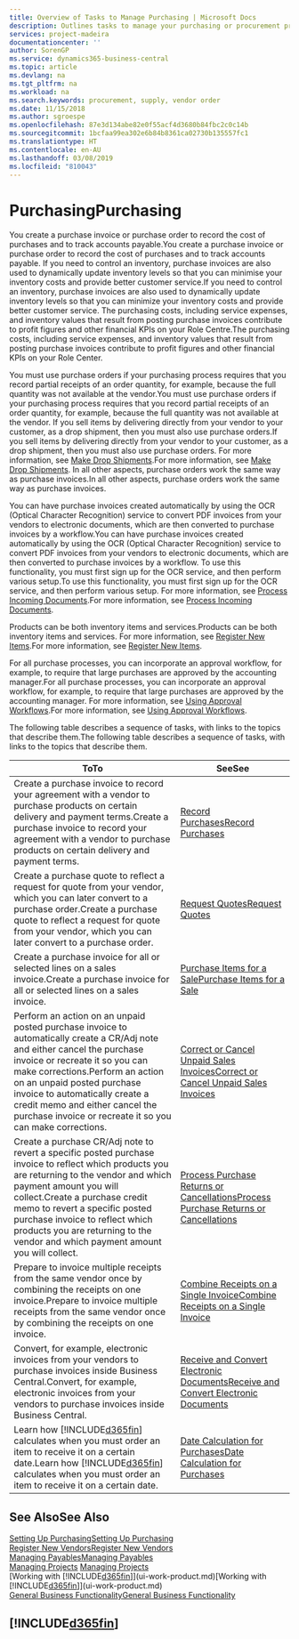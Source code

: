 ```yaml
---
title: Overview of Tasks to Manage Purchasing | Microsoft Docs
description: Outlines tasks to manage your purchasing or procurement processes, including how purchase invoices and purchase orders work.
services: project-madeira
documentationcenter: ''
author: SorenGP
ms.service: dynamics365-business-central
ms.topic: article
ms.devlang: na
ms.tgt_pltfrm: na
ms.workload: na
ms.search.keywords: procurement, supply, vendor order
ms.date: 11/15/2018
ms.author: sgroespe
ms.openlocfilehash: 87e3d134abe82e0f55acf4d3680b84fbc2c0c14b
ms.sourcegitcommit: 1bcfaa99ea302e6b84b8361ca02730b135557fc1
ms.translationtype: HT
ms.contentlocale: en-AU
ms.lasthandoff: 03/08/2019
ms.locfileid: "810043"
---
```

# <a name="purchasing"></a><span data-ttu-id="649d9-103">Purchasing</span><span class="sxs-lookup"><span data-stu-id="649d9-103">Purchasing</span></span>
<span data-ttu-id="649d9-104">You create a purchase invoice or purchase order to record the cost of purchases and to track accounts payable.</span><span class="sxs-lookup"><span data-stu-id="649d9-104">You create a purchase invoice or purchase order to record the cost of purchases and to track accounts payable.</span></span> <span data-ttu-id="649d9-105">If you need to control an inventory, purchase invoices are also used to dynamically update inventory levels so that you can minimise your inventory costs and provide better customer service.</span><span class="sxs-lookup"><span data-stu-id="649d9-105">If you need to control an inventory, purchase invoices are also used to dynamically update inventory levels so that you can minimize your inventory costs and provide better customer service.</span></span> <span data-ttu-id="649d9-106">The purchasing costs, including service expenses, and inventory values that result from posting purchase invoices contribute to profit figures and other financial KPIs on your Role Centre.</span><span class="sxs-lookup"><span data-stu-id="649d9-106">The purchasing costs, including service expenses, and inventory values that result from posting purchase invoices contribute to profit figures and other financial KPIs on your Role Center.</span></span>

<span data-ttu-id="649d9-107">You must use purchase orders if your purchasing process requires that you record partial receipts of an order quantity, for example, because the full quantity was not available at the vendor.</span><span class="sxs-lookup"><span data-stu-id="649d9-107">You must use purchase orders if your purchasing process requires that you record partial receipts of an order quantity, for example, because the full quantity was not available at the vendor.</span></span> <span data-ttu-id="649d9-108">If you sell items by delivering directly from your vendor to your customer, as a drop shipment, then you must also use purchase orders.</span><span class="sxs-lookup"><span data-stu-id="649d9-108">If you sell items by delivering directly from your vendor to your customer, as a drop shipment, then you must also use purchase orders.</span></span> <span data-ttu-id="649d9-109">For more information, see [Make Drop Shipments](sales-how-drop-shipment.md).</span><span class="sxs-lookup"><span data-stu-id="649d9-109">For more information, see [Make Drop Shipments](sales-how-drop-shipment.md).</span></span> <span data-ttu-id="649d9-110">In all other aspects, purchase orders work the same way as purchase invoices.</span><span class="sxs-lookup"><span data-stu-id="649d9-110">In all other aspects, purchase orders work the same way as purchase invoices.</span></span>

<span data-ttu-id="649d9-111">You can have purchase invoices created automatically by using the OCR (Optical Character Recognition) service to convert PDF invoices from your vendors to electronic documents, which are then converted to purchase invoices by a workflow.</span><span class="sxs-lookup"><span data-stu-id="649d9-111">You can have purchase invoices created automatically by using the OCR (Optical Character Recognition) service to convert PDF invoices from your vendors to electronic documents, which are then converted to purchase invoices by a workflow.</span></span> <span data-ttu-id="649d9-112">To use this functionality, you must first sign up for the OCR service, and then perform various setup.</span><span class="sxs-lookup"><span data-stu-id="649d9-112">To use this functionality, you must first sign up for the OCR service, and then perform various setup.</span></span> <span data-ttu-id="649d9-113">For more information, see [Process Incoming Documents](across-process-income-documents.md).</span><span class="sxs-lookup"><span data-stu-id="649d9-113">For more information, see [Process Incoming Documents](across-process-income-documents.md).</span></span>      

<span data-ttu-id="649d9-114">Products can be both inventory items and services.</span><span class="sxs-lookup"><span data-stu-id="649d9-114">Products can be both inventory items and services.</span></span> <span data-ttu-id="649d9-115">For more information, see [Register New Items](inventory-how-register-new-items.md).</span><span class="sxs-lookup"><span data-stu-id="649d9-115">For more information, see [Register New Items](inventory-how-register-new-items.md).</span></span>

<span data-ttu-id="649d9-116">For all purchase processes, you can incorporate an approval workflow, for example, to require that large purchases are approved by the accounting manager.</span><span class="sxs-lookup"><span data-stu-id="649d9-116">For all purchase processes, you can incorporate an approval workflow, for example, to require that large purchases are approved by the accounting manager.</span></span> <span data-ttu-id="649d9-117">For more information, see [Using Approval Workflows](across-how-use-approval-workflows.md).</span><span class="sxs-lookup"><span data-stu-id="649d9-117">For more information, see [Using Approval Workflows](across-how-use-approval-workflows.md).</span></span>

<span data-ttu-id="649d9-118">The following table describes a sequence of tasks, with links to the topics that describe them.</span><span class="sxs-lookup"><span data-stu-id="649d9-118">The following table describes a sequence of tasks, with links to the topics that describe them.</span></span>

| <span data-ttu-id="649d9-119">To</span><span class="sxs-lookup"><span data-stu-id="649d9-119">To</span></span> | <span data-ttu-id="649d9-120">See</span><span class="sxs-lookup"><span data-stu-id="649d9-120">See</span></span> |
| --- | --- |
| <span data-ttu-id="649d9-121">Create a purchase invoice to record your agreement with a vendor to purchase products on certain delivery and payment terms.</span><span class="sxs-lookup"><span data-stu-id="649d9-121">Create a purchase invoice to record your agreement with a vendor to purchase products on certain delivery and payment terms.</span></span> |[<span data-ttu-id="649d9-122">Record Purchases</span><span class="sxs-lookup"><span data-stu-id="649d9-122">Record Purchases</span></span>](purchasing-how-record-purchases.md) |
|<span data-ttu-id="649d9-123">Create a purchase quote to reflect a request for quote from your vendor, which you can later convert to a purchase order.</span><span class="sxs-lookup"><span data-stu-id="649d9-123">Create a purchase quote to reflect a request for quote from your vendor, which you can later convert to a purchase order.</span></span>|[<span data-ttu-id="649d9-124">Request Quotes</span><span class="sxs-lookup"><span data-stu-id="649d9-124">Request Quotes</span></span>](purchasing-how-request-quotes.md)|
| <span data-ttu-id="649d9-125">Create a purchase invoice for all or selected lines on a sales invoice.</span><span class="sxs-lookup"><span data-stu-id="649d9-125">Create a purchase invoice for all or selected lines on a sales invoice.</span></span> |[<span data-ttu-id="649d9-126">Purchase Items for a Sale</span><span class="sxs-lookup"><span data-stu-id="649d9-126">Purchase Items for a Sale</span></span>](purchasing-how-purchase-products-sale.md) |
| <span data-ttu-id="649d9-127">Perform an action on an unpaid posted purchase invoice to automatically create a CR/Adj note and either cancel the purchase invoice or recreate it so you can make corrections.</span><span class="sxs-lookup"><span data-stu-id="649d9-127">Perform an action on an unpaid posted purchase invoice to automatically create a credit memo and either cancel the purchase invoice or recreate it so you can make corrections.</span></span> |[<span data-ttu-id="649d9-128">Correct or Cancel Unpaid Sales Invoices</span><span class="sxs-lookup"><span data-stu-id="649d9-128">Correct or Cancel Unpaid Sales Invoices</span></span>](purchasing-how-correct-cancel-unpaid-purchase-invoices.md) |
| <span data-ttu-id="649d9-129">Create a purchase CR/Adj note to revert a specific posted purchase invoice to reflect which products you are returning to the vendor and which payment amount you will collect.</span><span class="sxs-lookup"><span data-stu-id="649d9-129">Create a purchase credit memo to revert a specific posted purchase invoice to reflect which products you are returning to the vendor and which payment amount you will collect.</span></span> |[<span data-ttu-id="649d9-130">Process Purchase Returns or Cancellations</span><span class="sxs-lookup"><span data-stu-id="649d9-130">Process Purchase Returns or Cancellations</span></span>](purchasing-how-register-new-vendors.md) |
|<span data-ttu-id="649d9-131">Prepare to invoice multiple receipts from the same vendor once by combining the receipts on one invoice.</span><span class="sxs-lookup"><span data-stu-id="649d9-131">Prepare to invoice multiple receipts from the same vendor once by combining the receipts on one invoice.</span></span>|[<span data-ttu-id="649d9-132">Combine Receipts on a Single Invoice</span><span class="sxs-lookup"><span data-stu-id="649d9-132">Combine Receipts on a Single Invoice</span></span>](purchasing-how-to-combine-receipts.md)|
|<span data-ttu-id="649d9-133">Convert, for example, electronic invoices from your vendors to purchase invoices inside Business Central.</span><span class="sxs-lookup"><span data-stu-id="649d9-133">Convert, for example, electronic invoices from your vendors to purchase invoices inside Business Central.</span></span>|[<span data-ttu-id="649d9-134">Receive and Convert Electronic Documents</span><span class="sxs-lookup"><span data-stu-id="649d9-134">Receive and Convert Electronic Documents</span></span>](purchasing-how-to-receive-and-convert-electronic-documents.md)|
| <span data-ttu-id="649d9-135">Learn how [!INCLUDE[d365fin](includes/d365fin_md.md)] calculates when you must order an item to receive it on a certain date.</span><span class="sxs-lookup"><span data-stu-id="649d9-135">Learn how [!INCLUDE[d365fin](includes/d365fin_md.md)] calculates when you must order an item to receive it on a certain date.</span></span>|[<span data-ttu-id="649d9-136">Date Calculation for Purchases</span><span class="sxs-lookup"><span data-stu-id="649d9-136">Date Calculation for Purchases</span></span>](purchasing-date-calculation-for-purchases.md)|

## <a name="see-also"></a><span data-ttu-id="649d9-137">See Also</span><span class="sxs-lookup"><span data-stu-id="649d9-137">See Also</span></span>
[<span data-ttu-id="649d9-138">Setting Up Purchasing</span><span class="sxs-lookup"><span data-stu-id="649d9-138">Setting Up Purchasing</span></span>](purchasing-setup-purchasing.md)  
[<span data-ttu-id="649d9-139">Register New Vendors</span><span class="sxs-lookup"><span data-stu-id="649d9-139">Register New Vendors</span></span>](purchasing-how-register-new-vendors.md)  
[<span data-ttu-id="649d9-140">Managing Payables</span><span class="sxs-lookup"><span data-stu-id="649d9-140">Managing Payables</span></span>](payables-manage-payables.md)  
<span data-ttu-id="649d9-141">[Managing Projects](projects-manage-projects.md)  </span><span class="sxs-lookup"><span data-stu-id="649d9-141">[Managing Projects](projects-manage-projects.md)  </span></span>  
<span data-ttu-id="649d9-142">[Working with [!INCLUDE[d365fin](includes/d365fin_md.md)]](ui-work-product.md)</span><span class="sxs-lookup"><span data-stu-id="649d9-142">[Working with [!INCLUDE[d365fin](includes/d365fin_md.md)]](ui-work-product.md)</span></span>  
[<span data-ttu-id="649d9-143">General Business Functionality</span><span class="sxs-lookup"><span data-stu-id="649d9-143">General Business Functionality</span></span>](ui-across-business-areas.md)

## [!INCLUDE[d365fin](includes/free_trial_md.md)]  
